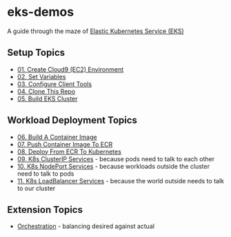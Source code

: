 # eks-demos
A guide through the maze of [Elastic Kubernetes Service (EKS)](https://aws.amazon.com/eks)

## Setup Topics
* [01. Create Cloud9 (EC2) Environment](doc/01-cloud9/README.md)
* [02. Set Variables](doc/02-set-variables/README.md)
* [03. Configure Client Tools](doc/03-client-tools/README.md)
* [04. Clone This Repo](doc/04-clone-repo/README.md)
* [05. Build EKS Cluster](doc/05-build-cluster/README.md)

## Workload Deployment Topics
* [06. Build A Container Image](doc/06-build-container-image/README.md)
* [07. Push Container Image To ECR](doc/07-push-to-ecr/README.md)
* [08. Deploy From ECR To Kubernetes](doc/08-deploy-to-k8s/README.md)
* [09. K8s ClusterIP Services](doc/09-clusterip-services/README.md) - because pods need to talk to each other
* [10. K8s NodePort Services](doc/10-nodeport-services/README.md) - because workloads outside the cluster need to talk to pods
* [11. K8s LoadBalancer Services](doc/11-loadbalancer-services/README.md) - because the world outside needs to talk to our cluster

## Extension Topics
* [Orchestration](doc/orchestration/README.md) - balancing desired against actual
